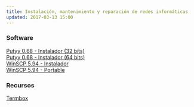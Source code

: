 ```yaml
---
title: Instalación, mantenimiento y reparación de redes informáticas
updated: 2017-03-13 15:00
---
```


### Software

<i class="fa fa-windows" aria-hidden="true"></i> [Putyy 0.68 - Instalador (32 bits)](https://the.earth.li/~sgtatham/putty/latest/w32/putty-0.68-installer.msi)<br />
<i class="fa fa-windows" aria-hidden="true"></i> [Putyy 0.68 - Instalador (64 bits)](https://the.earth.li/~sgtatham/putty/latest/w64/putty-64bit-0.68-installer.msi)<br />
<i class="fa fa-windows" aria-hidden="true"></i> [WinSCP 5.94 - Instalador](https://winscp.net/download/WinSCP-5.9.4-Setup.exe)<br />
<i class="fa fa-windows" aria-hidden="true"></i> [WinSCP 5.94 - Portable](https://winscp.net/download/WinSCP-5.9.4-Portable.zip)<br />

### Recursos


<i class="fa fa-terminal" aria-hidden="true"></i> [Termbox](https://termbox.io/)<br />
